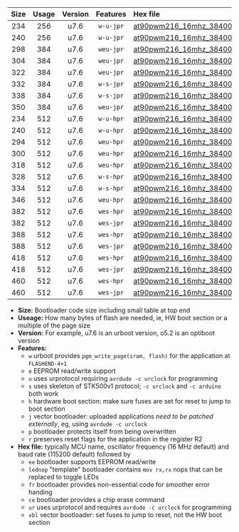 |Size|Usage|Version|Features|Hex file|
|:-:|:-:|:-:|:-:|:--|
|234|256|u7.6|`w-u-jpr`|[at90pwm216_16mhz_38400bps_ur_vbl.hex](https://raw.githubusercontent.com/stefanrueger/urboot/main//at90pwm216_16mhz_38400bps_ur_vbl.hex)|
|240|256|u7.6|`w-u-jpr`|[at90pwm216_16mhz_38400bps_lednop_ur_vbl.hex](https://raw.githubusercontent.com/stefanrueger/urboot/main//at90pwm216_16mhz_38400bps_lednop_ur_vbl.hex)|
|298|384|u7.6|`weu-jpr`|[at90pwm216_16mhz_38400bps_ee_ur_vbl.hex](https://raw.githubusercontent.com/stefanrueger/urboot/main//at90pwm216_16mhz_38400bps_ee_ur_vbl.hex)|
|304|384|u7.6|`weu-jpr`|[at90pwm216_16mhz_38400bps_ee_lednop_ur_vbl.hex](https://raw.githubusercontent.com/stefanrueger/urboot/main//at90pwm216_16mhz_38400bps_ee_lednop_ur_vbl.hex)|
|322|384|u7.6|`weu-jpr`|[at90pwm216_16mhz_38400bps_ee_lednop_fr_ur_vbl.hex](https://raw.githubusercontent.com/stefanrueger/urboot/main//at90pwm216_16mhz_38400bps_ee_lednop_fr_ur_vbl.hex)|
|332|384|u7.6|`w-s-jpr`|[at90pwm216_16mhz_38400bps_vbl.hex](https://raw.githubusercontent.com/stefanrueger/urboot/main//at90pwm216_16mhz_38400bps_vbl.hex)|
|338|384|u7.6|`w-s-jpr`|[at90pwm216_16mhz_38400bps_lednop_vbl.hex](https://raw.githubusercontent.com/stefanrueger/urboot/main//at90pwm216_16mhz_38400bps_lednop_vbl.hex)|
|350|384|u7.6|`weu-jpr`|[at90pwm216_16mhz_38400bps_ee_lednop_fr_ce_ur_vbl.hex](https://raw.githubusercontent.com/stefanrueger/urboot/main//at90pwm216_16mhz_38400bps_ee_lednop_fr_ce_ur_vbl.hex)|
|234|512|u7.6|`w-u-hpr`|[at90pwm216_16mhz_38400bps_ur.hex](https://raw.githubusercontent.com/stefanrueger/urboot/main//at90pwm216_16mhz_38400bps_ur.hex)|
|240|512|u7.6|`w-u-hpr`|[at90pwm216_16mhz_38400bps_lednop_ur.hex](https://raw.githubusercontent.com/stefanrueger/urboot/main//at90pwm216_16mhz_38400bps_lednop_ur.hex)|
|294|512|u7.6|`weu-hpr`|[at90pwm216_16mhz_38400bps_ee_ur.hex](https://raw.githubusercontent.com/stefanrueger/urboot/main//at90pwm216_16mhz_38400bps_ee_ur.hex)|
|300|512|u7.6|`weu-hpr`|[at90pwm216_16mhz_38400bps_ee_lednop_ur.hex](https://raw.githubusercontent.com/stefanrueger/urboot/main//at90pwm216_16mhz_38400bps_ee_lednop_ur.hex)|
|318|512|u7.6|`weu-hpr`|[at90pwm216_16mhz_38400bps_ee_lednop_fr_ur.hex](https://raw.githubusercontent.com/stefanrueger/urboot/main//at90pwm216_16mhz_38400bps_ee_lednop_fr_ur.hex)|
|328|512|u7.6|`w-s-hpr`|[at90pwm216_16mhz_38400bps.hex](https://raw.githubusercontent.com/stefanrueger/urboot/main//at90pwm216_16mhz_38400bps.hex)|
|334|512|u7.6|`w-s-hpr`|[at90pwm216_16mhz_38400bps_lednop.hex](https://raw.githubusercontent.com/stefanrueger/urboot/main//at90pwm216_16mhz_38400bps_lednop.hex)|
|346|512|u7.6|`weu-hpr`|[at90pwm216_16mhz_38400bps_ee_lednop_fr_ce_ur.hex](https://raw.githubusercontent.com/stefanrueger/urboot/main//at90pwm216_16mhz_38400bps_ee_lednop_fr_ce_ur.hex)|
|382|512|u7.6|`wes-hpr`|[at90pwm216_16mhz_38400bps_ee.hex](https://raw.githubusercontent.com/stefanrueger/urboot/main//at90pwm216_16mhz_38400bps_ee.hex)|
|382|512|u7.6|`wes-jpr`|[at90pwm216_16mhz_38400bps_ee_vbl.hex](https://raw.githubusercontent.com/stefanrueger/urboot/main//at90pwm216_16mhz_38400bps_ee_vbl.hex)|
|388|512|u7.6|`wes-hpr`|[at90pwm216_16mhz_38400bps_ee_lednop.hex](https://raw.githubusercontent.com/stefanrueger/urboot/main//at90pwm216_16mhz_38400bps_ee_lednop.hex)|
|388|512|u7.6|`wes-jpr`|[at90pwm216_16mhz_38400bps_ee_lednop_vbl.hex](https://raw.githubusercontent.com/stefanrueger/urboot/main//at90pwm216_16mhz_38400bps_ee_lednop_vbl.hex)|
|418|512|u7.6|`wes-hpr`|[at90pwm216_16mhz_38400bps_ee_lednop_fr.hex](https://raw.githubusercontent.com/stefanrueger/urboot/main//at90pwm216_16mhz_38400bps_ee_lednop_fr.hex)|
|418|512|u7.6|`wes-jpr`|[at90pwm216_16mhz_38400bps_ee_lednop_fr_vbl.hex](https://raw.githubusercontent.com/stefanrueger/urboot/main//at90pwm216_16mhz_38400bps_ee_lednop_fr_vbl.hex)|
|460|512|u7.6|`wes-hpr`|[at90pwm216_16mhz_38400bps_ee_lednop_fr_ce.hex](https://raw.githubusercontent.com/stefanrueger/urboot/main//at90pwm216_16mhz_38400bps_ee_lednop_fr_ce.hex)|
|460|512|u7.6|`wes-jpr`|[at90pwm216_16mhz_38400bps_ee_lednop_fr_ce_vbl.hex](https://raw.githubusercontent.com/stefanrueger/urboot/main//at90pwm216_16mhz_38400bps_ee_lednop_fr_ce_vbl.hex)|

- **Size:** Bootloader code size including small table at top end
- **Useage:** How many bytes of flash are needed, ie, HW boot section or a multiple of the page size
- **Version:** For example, u7.6 is an urboot version, o5.2 is an optiboot version
- **Features:**
  + `w` urboot provides `pgm_write_page(sram, flash)` for the application at `FLASHEND-4+1`
  + `e` EEPROM read/write support
  + `u` uses urprotocol requiring `avrdude -c urclock` for programming
  + `s` uses skeleton of STK500v1 protocol; `-c urclock` and `-c arduino` both work
  + `h` hardware boot section: make sure fuses are set for reset to jump to boot section
  + `j` vector bootloader: uploaded applications *need to be patched externally*, eg, using `avrdude -c urclock`
  + `p` bootloader protects itself from being overwritten
  + `r` preserves reset flags for the application in the register R2
- **Hex file:** typically MCU name, oscillator frequency (16 MHz default) and baud rate (115200 default) followed by
  + `ee` bootloader supports EEPROM read/write
  + `lednop` "template" bootloader contains `mov rx,rx` nops that can be replaced to toggle LEDs
  + `fr` bootloader provides non-essential code for smoother error handing
  + `ce` bootloader provides a chip erase command
  + `ur` uses urprotocol and requires `avrdude -c urclock` for programming
  + `vbl` vector bootloader: set fuses to jump to reset, not the HW boot section
